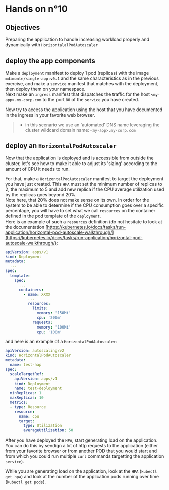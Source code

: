 # Hands on n°10

## Objectives

Preparing the application to handle increasing workload properly and dynamically with `HorizontalalPodAutoscaler`

## deploy the app components

Make a `deployment` manifest to deploy 1 pod (replicas) with the image `mdimonte/single-app:v0.1` and the same characteristics as in the previous exercise, and make a `service` manifest that matches with the deployment, then deploy them on your namespace.  
Next make an `ingress` manifest that dispatches the traffic for the host `<my-app>.my-corp.com` to the port `80` of the `service` you have created.

Now try to access the application using the host that you have documented in the ingress in your favorite web browser.

> - in this scenario we use an 'automated' DNS name leveraging the cluster wildcard domain name: `<my-app>.my-corp.com`

## deploy an `HorizontalPodAutoscaler`

Now that the application is deployed and is accessible from outside the cluster, let's see how to make it able to adjust its 'sizing' according to the amount of CPU it needs to run.  

For that, make a `HorizontalPodAutoscaler` manifest to target the deployment you have just created. This `HPA` must set the minimum number of replicas to 2, the maximum to 5 and add new replica if the CPU average utilization used by the replicas goes beyond 20%.  
Note here, that 20% does not make sense on its own. In order for the system to be able to determine if the CPU consumption goes over a specific percentage, you will have to set what we call `resources` on the container defined in the pod template of the `deployment`.  
Here is an example of such a `resources` definition (do not hesitate to look at the documentation [https://kubernetes.io/docs/tasks/run-application/horizontal-pod-autoscale-walkthrough/](https://kubernetes.io/docs/tasks/run-application/horizontal-pod-autoscale-walkthrough/):  

```yaml
apiVersion: apps/v1
kind: Deployment
metadata:
  ...
spec:
  template:
    spec:
      ...
      containers:
        - name: XXXX
          ...
          resources:
            limits:
              memory: '150Mi'
              cpu: '200m'
            requests:
              memory: '100Mi'
              cpu: '100m'
```

and here is an example of a `HorizontalPodAutoscaler`:

```yaml
apiVersion: autoscaling/v2
kind: HorizontalPodAutoscaler
metadata:
  name: test-hap
spec:
  scaleTargetRef:
    apiVersion: apps/v1
    kind: Deployment
    name: test-deployment
  minReplicas: 1
  maxReplicas: 10
  metrics:
  - type: Resource
    resource:
      name: cpu
      target:
        type: Utilization
        averageUtilization: 50
```

After you have deployed the `HPA`, start generating load on the application.  
You can do this by sendign a lot of http requests to the application (either from your favorite browser or from another POD that you would start and from which you could run multiple `curl` commands targetting the application `service`).  

While you are generating load on the application, look at the `HPA` (`kubectl get hpa`) and look at the number of the application pods running over time (`kubectl get pods`).  

